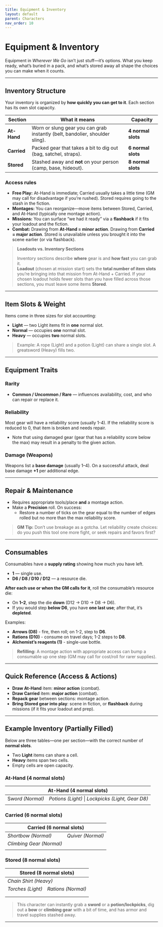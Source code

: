 ```yaml
---
title: Equipment & Inventory
layout: default
parent: Characters
nav_order: 10
---
```


# Equipment & Inventory

Equipment in *Wherever We Go* isn’t just stuff—it’s options. What you keep ready, what’s buried in a pack, and what’s stored away all shape the choices you can make when it counts.

---

## Inventory Structure

Your inventory is organized by **how quickly you can get to it**. Each section has its own slot capacity.

| Section     | What it means                                                                 | Capacity |
|-------------|-------------------------------------------------------------------------------|----------|
| **At-Hand** | Worn or slung gear you can grab instantly (belt, bandolier, shoulder sling). | **4 normal slots** |
| **Carried** | Packed gear that takes a bit to dig out (bag, satchel, straps).              | **6 normal slots** |
| **Stored**  | Stashed away and **not** on your person (camp, base, hideout).       | **8 normal slots** |

### Access rules

- **Free Play:** At-Hand is immediate; Carried usually takes a little time (GM may call for disadvantage if you’re rushed). Stored requires going to the stash in the fiction.
- **Montages:** You can reorganize—move items between Stored, Carried, and At-Hand (typically one montage action).
- **Missions:** You can surface “we had it ready” via a **flashback** if it fits your loadout and the fiction.
- **Combat:** Drawing from **At-Hand = minor action**. Drawing from **Carried = major action**. Stored is unavailable unless you brought it into the scene earlier (or via flashback).

> **Loadouts vs. Inventory Sections**
>
> Inventory sections describe **where** gear is and **how fast** you can grab it.  
> **Loadout** (chosen at mission start) sets the **total number of item slots** you’re bringing into that mission from At-Hand + Carried. If your chosen loadout holds fewer slots than you have filled across those sections, you must leave some items **Stored**.

---

## Item Slots & Weight

Items come in three sizes for slot accounting:

- **Light** — two Light items fit in **one** normal slot.  
- **Normal** — occupies **one** normal slot.  
- **Heavy** — occupies **two** normal slots.

> Example: A rope (Light) and a potion (Light) can share a single slot. A greatsword (Heavy) fills two.

---

## Equipment Traits

### Rarity
- **Common / Uncommon / Rare** — influences availability, cost, and who can repair or replace it.

### Reliability
Most gear will have a reliability score (usually 1-4). If the reliability score is reduced to 0, that item is broken and needs repair.
- Note that using damaged gear (gear that has a reliability score below the max) may result in a penalty to the given action.

### Damage (Weapons)
Weapons list a **base damage** (usually 1–4). On a successful attack, deal base damage **+1** per additional edge.

---

## Repair & Maintenance

- Requires appropriate tools/place **and** a montage action.
- Make a **Precision** roll. On success:
  - Restore a number of ticks on the gear equal to the number of edges rolled but no more than the max reliability score.

> **GM Tip:** Don’t use breakage as a gotcha. Let reliability create choices: do you push this tool one more fight, or seek repairs and favors first?

---

## Consumables

Consumables have a **supply rating** showing how much you have left.

- **1** — single use.
- **D6 / D8 / D10 / D12** — a resource die.

**After each use or when the GM calls for it**, roll the consumable’s resource die:
- On **1–2**, step the die **down** (D12 → D10 → D8 → D6).
- If you would step **below D6**, you have **one last use**; after that, it’s **depleted**.

Examples:
- **Arrows (D8)** - fire, then roll; on 1-2, step to **D6**.
- **Rations (D10)** - consume on travel days; 1-2 steps to **D8**.
- **Alchemist’s reagents (1)** - single-use bottle.

> **Refilling:** A montage action with appropriate access can bump a consumable up one step (GM may call for cost/roll for rarer supplies).

---

## Quick Reference (Access & Actions)

- **Draw At-Hand** item: **minor action** (combat).
- **Draw Carried** item: **major action** (combat).
- **Repack gear** between sections: montage action.
- **Bring Stored gear into play**: scene in fiction, or **flashback** during missions (if it fits your loadout and prep).

---

## Example Inventory (Partially Filled)

Below are three tables—one per section—with the correct number of **normal slots**.  
- Two **Light** items can share a cell.  
- **Heavy** items span two cells.  
- Empty cells are open capacity.

### At-Hand (4 normal slots)

<table>
  <thead>
    <tr>
      <th colspan="2">At-Hand (4 normal slots)</th>
    </tr>
  </thead>
  <tbody>
    <tr>
      <td>S<em>word (Normal)</em></td>
      <td><em>Potions (Light)</em> | <em>Lockpicks (Light, Gear D8)</em></td>
    </tr>
    <tr>
      <td><!-- empty --></td>
      <td><!-- empty --></td>
    </tr>
  </tbody>
</table>

### Carried (6 normal slots)

<table>
  <thead>
    <tr>
      <th colspan="2">Carried (6 normal slots)</th>
    </tr>
  </thead>
  <tbody>
    <tr>
      <td><em>Shortbow (Normal)</em></td>
      <td><em>Quiver (Normal)</em></td>
    </tr>
    <tr>
      <td><em>Climbing Gear (Normal)</em></td>
      <td><!-- empty --></td>
    </tr>
    <tr>
      <td><!-- empty --></td>
      <td><!-- empty --></td>
    </tr>
  </tbody>
</table>

### Stored (8 normal slots)

<table>
  <thead>
    <tr>
      <th colspan="2">Stored (8 normal slots)</th>
    </tr>
  </thead>
  <tbody>
    <tr>
      <td colspan="2"><em>Chain Shirt (Heavy)</em></td>
    </tr>
    <tr>
      <td><em>Torches (Light)</em></td>
      <td><em>Rations (Normal)</em></td>
    </tr>
    <tr>
      <td><!-- empty --></td>
      <td><!-- empty --></td>
    </tr>
    <tr>
      <td><!-- empty --></td>
      <td><!-- empty --></td>
    </tr>
  </tbody>
</table>

> This character can instantly grab a **sword** or a **potion/lockpicks**, dig out a **bow** or **climbing gear** with a bit of time, and has armor and travel supplies stashed away.

---
